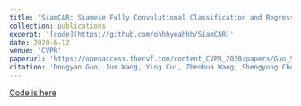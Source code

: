 ```yaml
---
title: "SiamCAR: Siamese Fully Convolutional Classification and Regression for Visual Tracking"
collection: publications
excerpt: '[code](https://github.com/ohhhyeahhh/SiamCAR)'
date: 2020-6-12
venue: 'CVPR'
paperurl: 'https://openaccess.thecvf.com/content_CVPR_2020/papers/Guo_SiamCAR_Siamese_Fully_Convolutional_Classification_and_Regression_for_Visual_Tracking_CVPR_2020_paper.pdf'
citation: 'Dongyan Guo, Jun Wang, Ying Cui, Zhenhua Wang, Shengyong Chen. SiamCAR: Siamese Fully Convolutional Classification and Regression for Visual Tracking, 2020, <i>CVPR</i>.'
---
```


[Code is here](https://github.com/ohhhyeahhh/SiamCAR)
